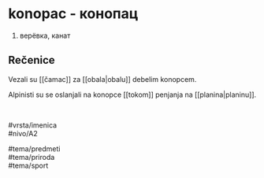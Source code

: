 # konopac - конопац

1. верёвка, канат  

## Rečenice

Vezali su [[čamac]] za [[obala|obalu]] debelim konopcem.  

Alpinisti su se oslanjali na konopce [[tokom]] penjanja na [[planina|planinu]].  

<br>

#vrsta/imenica  
#nivo/A2  

#tema/predmeti  
#tema/priroda  
#tema/sport  
